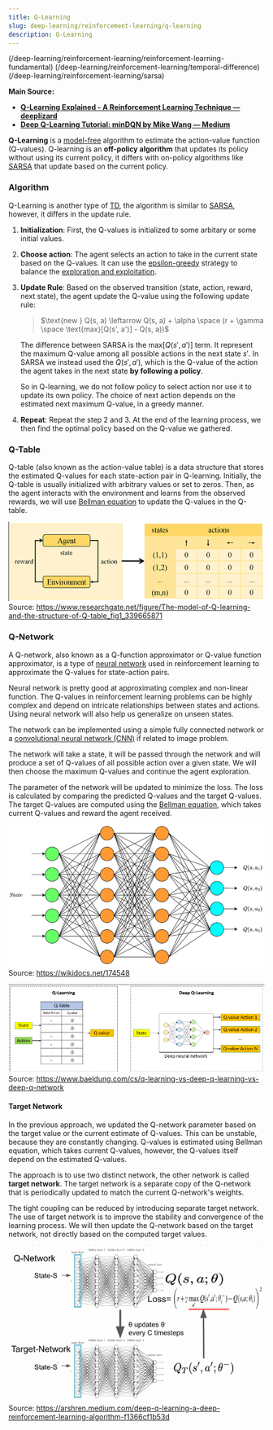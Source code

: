 ```yaml
---
title: Q-Learning
slug: deep-learning/reinforcement-learning/q-learning
description: Q-Learning
---
```


(/deep-learning/reinforcement-learning/reinforcement-learning-fundamental)
(/deep-learning/reinforcement-learning/temporal-difference)
(/deep-learning/reinforcement-learning/sarsa)

**Main Source:**

- **[Q-Learning Explained - A Reinforcement Learning Technique — deeplizard](https://youtu.be/qhRNvCVVJaA?si=UPvDuOOCuOsDQf9V)**
- **[Deep Q-Learning Tutorial: minDQN by Mike Wang — Medium](https://towardsdatascience.com/deep-q-learning-tutorial-mindqn-2a4c855abffc)**

**Q-Learning** is a [model-free](/deep-learning/reinforcement-learning/reinforcement-learning-fundamental#model-based--model-free) algorithm to estimate the action-value function (Q-values). Q-learning is an **off-policy algorithm** that updates its policy without using its current policy, it differs with on-policy algorithms like [SARSA](/deep-learning/reinforcement-learning/sarsa) that update based on the current policy.

### Algorithm

Q-Learning is another type of [TD](/deep-learning/reinforcement-learning/temporal-difference), the algorithm is similar to [SARSA](/deep-learning/reinforcement-learning/sarsa), however, it differs in the update rule.

1. **Initialization**: First, the Q-values is initialized to some arbitary or some initial values.

2. **Choose action**: The agent selects an action to take in the current state based on the Q-values. It can use the [epsilon-greedy](/deep-learning/reinforcement-learning/reinforcement-learning-fundamental#epsilon-greedy) strategy to balance the [exploration and exploitation](/deep-learning/reinforcement-learning/reinforcement-learning-fundamental#exploration--exploitation).

3. **Update Rule**: Based on the observed transition (state, action, reward, next state), the agent update the Q-value using the following update rule:

   > $\text{new } Q(s, a) \leftarrow Q(s, a) + \alpha \space (r + \gamma \space \text{max}[Q(s', a')] - Q(s, a))$

   The difference between SARSA is the $\text{max}[Q(s', a')]$ term. It represent the maximum Q-value among all possible actions in the next state $s'$. In SARSA we instead used the $Q(s', a')$, which is the Q-value of the action the agent takes in the next state **by following a policy**.

   So in Q-learning, we do not follow policy to select action nor use it to update its own policy. The choice of next action depends on the estimated next maximum Q-value, in a greedy manner.

4. **Repeat**: Repeat the step 2 and 3. At the end of the learning process, we then find the optimal policy based on the Q-value we gathered.

### Q-Table

Q-table (also known as the action-value table) is a data structure that stores the estimated Q-values for each state-action pair in Q-learning. Initially, the Q-table is usually initialized with arbitrary values or set to zeros. Then, as the agent interacts with the environment and learns from the observed rewards, we will use [Bellman equation](/deep-learning/reinforcement-learning/reinforcement-learning-fundamental#bellman-equation) to update the Q-values in the Q-table.

![Q-table](./q-table.png)  
Source: https://www.researchgate.net/figure/The-model-of-Q-learning-and-the-structure-of-Q-table_fig1_339665871

### Q-Network

A Q-network, also known as a Q-function approximator or Q-value function approximator, is a type of [neural network](/deep-learning/neural-network) used in reinforcement learning to approximate the Q-values for state-action pairs.

Neural network is pretty good at approximating complex and non-linear function. The Q-values in reinforcement learning problems can be highly complex and depend on intricate relationships between states and actions. Using neural network will also help us generalize on unseen states.

The network can be implemented using a simple fully connected network or a [convolutional neural network (CNN)](/deep-learning/cnn) if related to image problem.

The network will take a state, it will be passed through the network and will produce a set of Q-values of all possible action over a given state. We will then choose the maximum Q-values and continue the agent exploration.

The parameter of the network will be updated to minimize the loss. The loss is calculated by comparing the predicted Q-values and the target Q-values. The target Q-values are computed using the [Bellman equation](/deep-learning/reinforcement-learning/reinforcement-learning-fundamental#bellman-equation), which takes current Q-values and reward the agent received.

![Q-network](./q-network.png)  
Source: https://wikidocs.net/174548

![Q-learning comparison between q-table and q-network](./q-learning-comparison.png)  
Source: https://www.baeldung.com/cs/q-learning-vs-deep-q-learning-vs-deep-q-network

#### Target Network

In the previous approach, we updated the Q-network parameter based on the target value or the current estimate of Q-values. This can be unstable, because they are constantly changing. Q-values is estimated using Bellman equation, which takes current Q-values, however, the Q-values itself depend on the estimated Q-values.

The approach is to use two distinct network, the other network is called **target network**. The target network is a separate copy of the Q-network that is periodically updated to match the current Q-network's weights.

The tight coupling can be reduced by introducing separate target network. The use of target network is to improve the stability and convergence of the learning process. We will then update the Q-network based on the target network, not directly based on the computed target values.

![Target network](./target-network.png)  
Source: https://arshren.medium.com/deep-q-learning-a-deep-reinforcement-learning-algorithm-f1366cf1b53d
